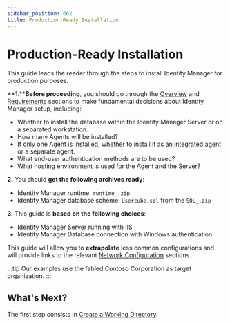 ```yaml
---
sidebar_position: 662
title: Production-Ready Installation
---
```


# Production-Ready Installation

This guide leads the reader through the steps to install Identity Manager for production purposes.

**1.****Before proceeding**, you should go through the [Overview](../overview/index "Overview") and [Requirements](../requirements/index "Requirements") sections to make fundamental decisions about Identity Manager setup, including:

* Whether to install the database within the Identity Manager Server or on a separated workstation.
* How many Agents will be installed?
* If only one Agent is installed, whether to install it as an integrated agent or a separate agent.
* What end-user authentication methods are to be used?
* What hosting environment is used for the Agent and the Server?

**2.** You should **get the following archives ready**:

* Identity Manager runtime: `runtime_.zip`
* Identity Manager database scheme: `Usercube.sql` from the `SQL_.zip`

**3.** This guide is **based on the following choices**:

* Identity Manager Server running with IIS
* Identity Manager Database connection with Windows authentication

This guide will allow you to **extrapolate** less common configurations and will provide links to the relevant [Network Configuration](../../integration-guide/network-configuration/index "Network Configuration") sections.

:::tip
Our examples use the fabled Contoso Corporation as target organization.
:::

## What's Next?

The first step consists in [Create a Working Directory](working-directory/index "Create a Working Directory").